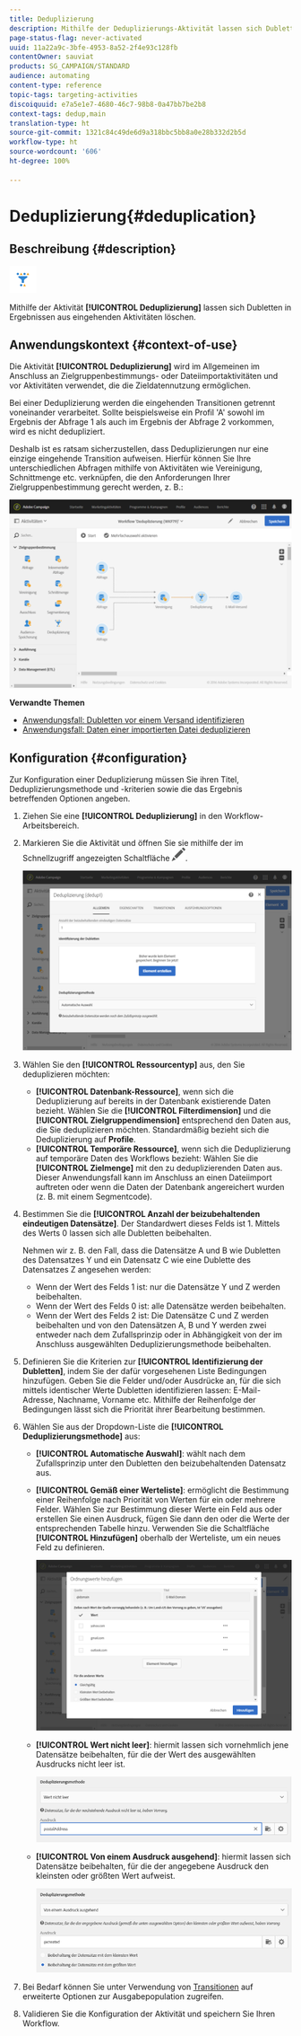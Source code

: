 ```yaml
---
title: Deduplizierung
description: Mithilfe der Deduplizierungs-Aktivität lassen sich Dubletten in Ergebnissen aus eingehenden Aktivitäten löschen.
page-status-flag: never-activated
uuid: 11a22a9c-3bfe-4953-8a52-2f4e93c128fb
contentOwner: sauviat
products: SG_CAMPAIGN/STANDARD
audience: automating
content-type: reference
topic-tags: targeting-activities
discoiquuid: e7a5e1e7-4680-46c7-98b8-0a47bb7be2b8
context-tags: dedup,main
translation-type: ht
source-git-commit: 1321c84c49de6d9a318bbc5bb8a0e28b332d2b5d
workflow-type: ht
source-wordcount: '606'
ht-degree: 100%

---
```



# Deduplizierung{#deduplication}

## Beschreibung {#description}

![](assets/deduplication.png)

Mithilfe der Aktivität **[!UICONTROL Deduplizierung]** lassen sich Dubletten in Ergebnissen aus eingehenden Aktivitäten löschen.

## Anwendungskontext {#context-of-use}

Die Aktivität **[!UICONTROL Deduplizierung]** wird im Allgemeinen im Anschluss an Zielgruppenbestimmungs- oder Dateiimportaktivitäten und vor Aktivitäten verwendet, die die Zieldatennutzung ermöglichen.

Bei einer Deduplizierung werden die eingehenden Transitionen getrennt voneinander verarbeitet. Sollte beispielsweise ein Profil &#39;A&#39; sowohl im Ergebnis der Abfrage 1 als auch im Ergebnis der Abfrage 2 vorkommen, wird es nicht dedupliziert.

Deshalb ist es ratsam sicherzustellen, dass Deduplizierungen nur eine einzige eingehende Transition aufweisen. Hierfür können Sie Ihre unterschiedlichen Abfragen mithilfe von Aktivitäten wie Vereinigung, Schnittmenge etc. verknüpfen, die den Anforderungen Ihrer Zielgruppenbestimmung gerecht werden, z. B.:

![](assets/dedup_bonnepratique.png)

**Verwandte Themen**

* [Anwendungsfall: Dubletten vor einem Versand identifizieren](../../automating/using/identifying-duplicated-before-delivery.md)
* [Anwendungsfall: Daten einer importierten Datei deduplizieren](../../automating/using/deduplicating-data-imported-file.md)

## Konfiguration {#configuration}

Zur Konfiguration einer Deduplizierung müssen Sie ihren Titel, Deduplizierungsmethode und -kriterien sowie die das Ergebnis betreffenden Optionen angeben.

1. Ziehen Sie eine **[!UICONTROL Deduplizierung]** in den Workflow-Arbeitsbereich.
1. Markieren Sie die Aktivität und öffnen Sie sie mithilfe der im Schnellzugriff angezeigten Schaltfläche ![](assets/edit_darkgrey-24px.png).

   ![](assets/deduplication_1.png)

1. Wählen Sie den **[!UICONTROL Ressourcentyp]** aus, den Sie deduplizieren möchten:

   * **[!UICONTROL Datenbank-Ressource]**, wenn sich die Deduplizierung auf bereits in der Datenbank existierende Daten bezieht. Wählen Sie die **[!UICONTROL Filterdimension]** und die **[!UICONTROL Zielgruppendimension]** entsprechend den Daten aus, die Sie deduplizieren möchten. Standardmäßig bezieht sich die Deduplizierung auf **Profile**.
   * **[!UICONTROL Temporäre Ressource]**, wenn sich die Deduplizierung auf temporäre Daten des Workflows bezieht: Wählen Sie die **[!UICONTROL Zielmenge]** mit den zu deduplizierenden Daten aus. Dieser Anwendungsfall kann im Anschluss an einen Dateiimport auftreten oder wenn die Daten der Datenbank angereichert wurden (z. B. mit einem Segmentcode).

1. Bestimmen Sie die **[!UICONTROL Anzahl der beizubehaltenden eindeutigen Datensätze]**. Der Standardwert dieses Felds ist 1. Mittels des Werts 0 lassen sich alle Dubletten beibehalten.

   Nehmen wir z. B. den Fall, dass die Datensätze A und B wie Dubletten des Datensatzes Y und ein Datensatz C wie eine Dublette des Datensatzes Z angesehen werden:

   * Wenn der Wert des Felds 1 ist: nur die Datensätze Y und Z werden beibehalten.
   * Wenn der Wert des Felds 0 ist: alle Datensätze werden beibehalten.
   * Wenn der Wert des Felds 2 ist: Die Datensätze C und Z werden beibehalten und von den Datensätzen A, B und Y werden zwei entweder nach dem Zufallsprinzip oder in Abhängigkeit von der im Anschluss ausgewählten Deduplizierungsmethode beibehalten.

1. Definieren Sie die Kriterien zur **[!UICONTROL Identifizierung der Dubletten]**, indem Sie der dafür vorgesehenen Liste Bedingungen hinzufügen. Geben Sie die Felder und/oder Ausdrücke an, für die sich mittels identischer Werte Dubletten identifizieren lassen: E-Mail-Adresse, Nachname, Vorname etc. Mithilfe der Reihenfolge der Bedingungen lässt sich die Priorität ihrer Bearbeitung bestimmen.
1. Wählen Sie aus der Dropdown-Liste die **[!UICONTROL Deduplizierungsmethode]** aus:

   * **[!UICONTROL Automatische Auswahl]**: wählt nach dem Zufallsprinzip unter den Dubletten den beizubehaltenden Datensatz aus.
   * **[!UICONTROL Gemäß einer Werteliste]**: ermöglicht die Bestimmung einer Reihenfolge nach Priorität von Werten für ein oder mehrere Felder. Wählen Sie zur Bestimmung dieser Werte ein Feld aus oder erstellen Sie einen Ausdruck, fügen Sie dann den oder die Werte der entsprechenden Tabelle hinzu. Verwenden Sie die Schaltfläche **[!UICONTROL Hinzufügen]** oberhalb der Werteliste, um ein neues Feld zu definieren.

      ![](assets/deduplication_2.png)

   * **[!UICONTROL Wert nicht leer]**: hiermit lassen sich vornehmlich jene Datensätze beibehalten, für die der Wert des ausgewählten Ausdrucks nicht leer ist.

      ![](assets/deduplication_3.png)

   * **[!UICONTROL Von einem Ausdruck ausgehend]**: hiermit lassen sich Datensätze beibehalten, für die der angegebene Ausdruck den kleinsten oder größten Wert aufweist.

      ![](assets/deduplication_4.png)

1. Bei Bedarf können Sie unter Verwendung von [Transitionen](../../automating/using/activity-properties.md) auf erweiterte Optionen zur Ausgabepopulation zugreifen.
1. Validieren Sie die Konfiguration der Aktivität und speichern Sie Ihren Workflow.
